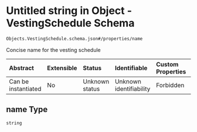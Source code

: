 # Untitled string in Object - VestingSchedule Schema

```txt
Objects.VestingSchedule.schema.json#/properties/name
```

Concise name for the vesting schedule

| Abstract            | Extensible | Status         | Identifiable            | Custom Properties | Additional Properties | Access Restrictions | Defined In                                                                                            |
| :------------------ | :--------- | :------------- | :---------------------- | :---------------- | :-------------------- | :------------------ | :---------------------------------------------------------------------------------------------------- |
| Can be instantiated | No         | Unknown status | Unknown identifiability | Forbidden         | Allowed               | none                | [VestingSchedule.schema.json\*](../schema/objects/VestingSchedule.schema.json "open original schema") |

## name Type

`string`
